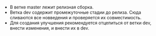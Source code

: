 - В ветке master лежит релизная сборка.
- Ветка dev содержит промежуточные стадии до релиза. Сюда сливаются все новведения и проверяется их совместимость.
- Для создания улучшения рекомендуется отцепиться от ветки dev, внести изменения, и внести их в dev.
